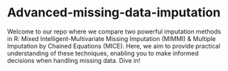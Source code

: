 # Advanced-missing-data-imputation
Welcome to our repo where we compare two powerful imputation methods in R: Mixed Intelligent-Multivariate Missing Imputation (MIMMI) &amp; Multiple Imputation by Chained Equations (MICE). Here, we aim to provide practical understanding of these techniques, enabling you to make informed decisions when handling missing data. Dive in!
